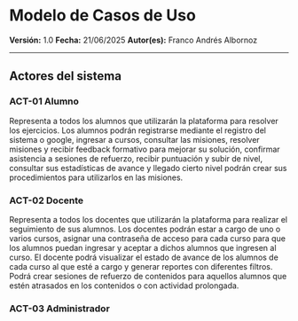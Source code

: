 # Modelo de Casos de Uso

**Versión:** 1.0
**Fecha:** 21/06/2025
**Autor(es):** Franco Andrés Albornoz

---

## Actores del sistema

### ACT-01 Alumno

Representa a todos los alumnos que utilizarán la plataforma para resolver los ejercicios. Los alumnos podrán registrarse mediante el registro del sistema o google, ingresar a cursos, consultar las misiones, resolver misiones y recibir feedback formativo para mejorar su solución, confirmar asistencia a sesiones de refuerzo, recibir puntuación y subir de nivel, consultar sus estadísticas de avance y llegado cierto nivel podrán crear sus procedimientos para utilizarlos en las misiones.

### ACT-02 Docente

Representa a todos los docentes que utilizarán la plataforma para realizar el seguimiento de sus alumnos. Los docentes podrán estar a cargo de uno o varios cursos, asignar una contraseña de acceso para cada curso para que los alumnos puedan ingresar y aceptar a dichos alumnos que ingresen al curso. El docente podrá visualizar el estado de avance de los alumnos de cada curso al que esté a cargo y generar reportes con diferentes filtros. Podrá crear sesiones de refuerzo de contenidos para aquellos alumnos que estén atrasados en los contenidos o con actividad prolongada.

### ACT-03 Administrador



